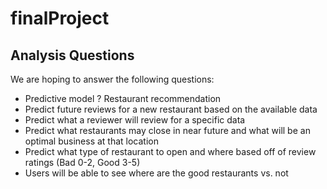 # finalProject


## Analysis Questions
We are hoping to answer the following questions:
- Predictive model ? Restaurant recommendation 
- Predict future reviews for a new restaurant based on the available data
- Predict what a reviewer will review for a specific data
- Predict what restaurants may close in near future and what will be an optimal business at that location
- Predict what type of restaurant to open and where based off of review ratings (Bad 0-2, Good 3-5)
- Users will be able to see where are the good restaurants vs. not


